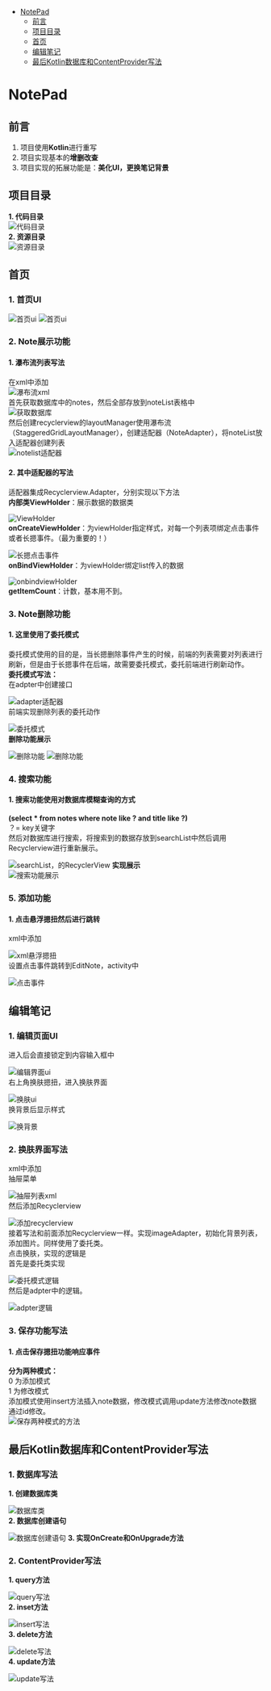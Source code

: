 - [ NotePad](#head1)
	- [ 前言](#head2)
	- [ 项目目录](#head3)
	- [ 首页](#head4)
	- [ 编辑笔记](#head5)
	- [ 最后Kotlin数据库和ContentProvider写法](#head6)
# <span id="head1"> NotePad</span>
## <span id="head2"> 前言</span>
1. 项目使用**Kotlin**进行重写
2. 项目实现基本的**增删改查**
3. 项目实现的拓展功能是：**美化UI，更换笔记背景**
## <span id="head3"> 项目目录</span>
**1. 代码目录**  
![代码目录](https://github.com/Github1103/NotePad/blob/master/NotePad_image/Lib/%E9%A1%B9%E7%9B%AE%E7%9B%AE%E5%BD%95.jpg)  
**2. 资源目录**    
![资源目录](https://github.com/Github1103/NotePad/blob/master/NotePad_image/Lib/%E8%B5%84%E6%BA%90%E7%9B%AE%E5%BD%95.jpg)
## <span id="head4"> 首页</span>
### **1. 首页UI**  
![首页ui](https://github.com/Github1103/NotePad/blob/master/NotePad_image/show/%E4%B8%BB%E7%95%8C%E9%9D%A2.jpg)
![首页ui](https://github.com/Github1103/NotePad/blob/master/NotePad_image/show/%E4%BF%9D%E5%AD%98%E5%A4%9A%E6%9D%A1%E6%95%B0%E6%8D%AE.jpg)  
### **2. Note展示功能**
#### **1. 瀑布流列表写法**  
在xml中添加  
![瀑布流xml](https://github.com/Github1103/NotePad/blob/master/NotePad_image/MainActivity/main_layout/%E7%AC%94%E8%AE%B0%E5%88%97%E8%A1%A8.jpg)  
首先获取数据库中的notes，然后全部存放到noteList表格中  
![获取数据库](https://github.com/Github1103/NotePad/blob/master/NotePad_image/MainActivity/%E5%88%9D%E5%A7%8B%E5%8C%96Note.jpg)  
然后创建recyclerview的layoutManager使用瀑布流（StaggeredGridLayoutManager），创建适配器（NoteAdapter），将noteList放入适配器创建列表  
![notelist适配器](https://github.com/Github1103/NotePad/blob/master/NotePad_image/MainActivity/%E5%88%9D%E5%A7%8B%E5%8C%96%E7%80%91%E5%B8%83%E6%B5%81Recyclerview.jpg)  
#### **2. 其中适配器的写法**  
适配器集成Recyclerview.Adapter，分别实现以下方法  
**内部类ViewHolder**：展示数据的数据类  
  
![ViewHolder](https://github.com/Github1103/NotePad/blob/master/NotePad_image/NoteAdapter/ViewHolder.jpg)  
**onCreateViewHolder**：为viewHolder指定样式，对每一个列表项绑定点击事件或者长摁事件。（最为重要的！）  
  
![长摁点击事件](https://github.com/Github1103/NotePad/blob/master/NotePad_image/NoteAdapter/%E9%80%82%E9%85%8D%E5%99%A8%E4%B8%AD%E7%9A%84%E7%82%B9%E5%87%BB%E4%BA%8B%E4%BB%B6%E5%92%8C%E9%95%BF%E6%91%81%E4%BA%8B%E4%BB%B6.jpg)  
**onBindViewHolder**：为viewHolder绑定list传入的数据  
  
![onbindviewHolder](https://github.com/Github1103/NotePad/blob/master/NotePad_image/NoteAdapter/onBindViewHolder.jpg)     
**getItemCount**：计数，基本用不到。   
  
### **3. Note删除功能**    
#### **1. 这里使用了委托模式**   
委托模式使用的目的是，当长摁删除事件产生的时候，前端的列表需要对列表进行刷新，但是由于长摁事件在后端，故需要委托模式，委托前端进行刷新动作。  
**委托模式写法：**  
在adpter中创建接口  
  
![adapter适配器](https://github.com/Github1103/NotePad/blob/master/NotePad_image/NoteAdapter/%E5%A7%94%E6%89%98%E6%A8%A1%E5%BC%8F.jpg)  
前端实现删除列表的委托动作  
  
![委托模式](https://github.com/Github1103/NotePad/blob/master/NotePad_image/MainActivity/%E5%88%A0%E9%99%A4%E6%95%B0%E6%8D%AE_%E5%A7%94%E6%89%98%E6%A8%A1%E5%BC%8F.jpg)  
**删除功能展示**  
  
![删除功能](https://github.com/Github1103/NotePad/blob/master/NotePad_image/show/%E9%95%BF%E6%91%81%E5%88%A0%E9%99%A4.jpg)
![删除功能](https://github.com/Github1103/NotePad/blob/master/NotePad_image/show/%E5%88%A0%E9%99%A4%E5%90%8E.jpg)  
### **4. 搜索功能**  
#### **1. 搜索功能使用对数据库模糊查询的方式**  
**(select * from notes where note like ? and title like ?)**  
？= key关键字  
然后对数据库进行搜索，将搜索到的数据存放到searchList中然后调用Recyclerview进行重新展示。  
  
![searchList，的RecyclerView](https://github.com/Github1103/NotePad/blob/master/NotePad_image/MainActivity/%E6%9F%A5%E8%AF%A2%E6%95%B0%E6%8D%AE.jpg)
**实现展示**  
![搜索功能展示](https://github.com/Github1103/NotePad/blob/master/NotePad_image/show/%E6%90%9C%E7%B4%A2%E5%8A%9F%E8%83%BD%E5%B1%95%E7%A4%BA.jpg)  
### **5. 添加功能**
#### **1. 点击悬浮摁扭然后进行跳转**   
xml中添加  
  
![xml悬浮摁扭](https://github.com/Github1103/NotePad/blob/master/NotePad_image/MainActivity/main_layout/%E6%82%AC%E6%B5%AE%E6%91%81%E6%89%AD.jpg)  
设置点击事件跳转到EditNote，activity中   
  
![点击事件](https://github.com/Github1103/NotePad/blob/master/NotePad_image/MainActivity/%E6%8F%92%E5%85%A5%E6%95%B0%E6%8D%AE.jpg) 
## <span id="head5"> 编辑笔记</span>
### **1. 编辑页面UI**  
进入后会直接锁定到内容输入框中  
  
![编辑界面ui](https://github.com/Github1103/NotePad/blob/master/NotePad_image/show/%E6%B7%BB%E5%8A%A0%E7%AC%94%E8%AE%B0%E7%95%8C%E9%9D%A2.jpg)  
右上角换肤摁扭，进入换肤界面  
  
![换肤ui](https://github.com/Github1103/NotePad/blob/master/NotePad_image/show/%E6%8D%A2%E8%83%8C%E6%99%AF%E7%95%8C%E9%9D%A2.jpg)  
换背景后显示样式  
  
![换背景](https://github.com/Github1103/NotePad/blob/master/NotePad_image/show/%E7%BC%96%E8%BE%91%E6%8D%A2%E8%83%8C%E6%99%AF%E5%90%8E.jpg)  
### **2. 换肤界面写法**  
xml中添加     
抽屉菜单  
  
![抽屉列表xml](https://github.com/Github1103/NotePad/blob/master/NotePad_image/EditNoteActivity/edit_layout/%E6%8A%BD%E5%B1%89%E8%8F%9C%E5%8D%95.jpg)    
然后添加Recyclerview  
  
![添加recyclerview](https://github.com/Github1103/NotePad/blob/master/NotePad_image/EditNoteActivity/edit_layout/%E8%83%8C%E6%99%AF%E8%8F%9C%E5%8D%95.jpg)  
接着写法和前面添加Recyclerview一样。实现imageAdapter，初始化背景列表，添加图片。同样使用了委托类。  
点击换肤，实现的逻辑是  
首先是委托类实现  
  
![委托模式逻辑](https://github.com/Github1103/NotePad/blob/master/NotePad_image/EditNoteActivity/%E5%88%9D%E5%A7%8B%E5%8C%96%E5%A7%94%E6%89%98%E6%A8%A1%E5%BC%8F.jpg)  
然后是adpter中的逻辑。 
  
![adpter逻辑](https://github.com/Github1103/NotePad/blob/master/NotePad_image/ImageAdapter/%E6%8D%A2%E8%83%8C%E6%99%AF%E9%80%BB%E8%BE%91.jpg)  
### **3. 保存功能写法**  
#### **1. 点击保存摁扭功能响应事件**  
**分为两种模式：**  
0 为添加模式  
1 为修改模式  
添加模式使用insert方法插入note数据，修改模式调用update方法修改note数据通过id修改。  
![保存两种模式的方法](https://github.com/Github1103/NotePad/blob/master/NotePad_image/EditNoteActivity/%E6%8F%92%E5%85%A5%E5%92%8C%E4%BF%AE%E6%94%B9%E4%BF%9D%E5%AD%98%E7%AC%94%E8%AE%B0.jpg)
## <span id="head6"> 最后Kotlin数据库和ContentProvider写法</span>
### **1. 数据库写法**  
**1. 创建数据库类**  
  
![数据库类](https://github.com/Github1103/NotePad/blob/master/NotePad_image/Database/%E6%95%B0%E6%8D%AE%E5%BA%93%E7%B1%BB.jpg)  
**2. 数据库创建语句**  
  
![数据库创建语句](https://github.com/Github1103/NotePad/blob/master/NotePad_image/Database/%E6%95%B0%E6%8D%AE%E5%BA%93%E5%88%9B%E5%BB%BA%E8%AF%AD%E5%8F%A5.jpg)
**3. 实现OnCreate和OnUpgrade方法**
### **2. ContentProvider写法**
**1. query方法**  
  
![query写法](https://github.com/Github1103/NotePad/blob/master/NotePad_image/ContentProvider/ContentProvider_query.jpg)  
**2. inset方法**  
  
![insert写法](https://github.com/Github1103/NotePad/blob/master/NotePad_image/ContentProvider/ContentProvider_insert.jpg)  
**3. delete方法**  
  
![delete写法](https://github.com/Github1103/NotePad/blob/master/NotePad_image/ContentProvider/ContentProvider_delete.jpg)  
**4. update方法**  
  
![update写法](https://github.com/Github1103/NotePad/blob/master/NotePad_image/ContentProvider/ContentProvider_update.jpg)  

